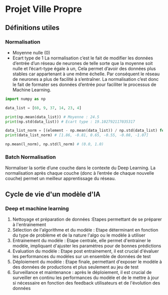 # Projet Ville Propre

## Définitions utiles

### Normalisation

- Moyenne nulle (0)
- Ecart type de 1
  La normalisation c’est le fait de modifier les données d’entrée d’un réseau de neurones de telle sorte que la moyenne soit nulle et l’écart-type égale à un,
  Cela permet d’avoir des données plus stables car appartenant à une même échelle. Par conséquent le réseau de neurones a plus de facilité à s’entraîner.
  La normalisation c’est donc le fait de formater ses données d’entrée pour faciliter le processus de Machine Learning.

```python
import numpy as np

data_list = [60, 9, 37, 14, 23, 4]

print(np.mean(data_list)) # Moyenne : 24.5
print(np.std(data_list)) # Ecart type : 19.102792117035317

data_list_norm = [(element - np.mean(data_list)) / np.std(data_list) for element in data_list]
print(data_list_norm) # [1.86, -0.81, 0.65, -0.55, -0.08, -1.07]

np.mean(l_norm), np.std(l_norm) # (0.0, 1.0)

```

### Batch Normalisation

Normaliser la sortie d’une couche dans le contexte du Deep Learning.
La normalisation après chaque couche (donc à l’entrée de chaque nouvelle couche) permet un meilleur apprentissage du réseau.

## Cycle de vie d'un modèle d'IA

### Deep et machine learning

1. Nettoyage et préparation de données :Etapes permettant de se préparer à l'entrainement
2. Sélection de l'algorithme et du modèle : Etape déterminant en fonction du type de problème et de la nature l'algo ou le modèle à utiliser
3. Entrainement du modèle : Etape centrale, elle permet d'entrainer le modèle, impliquant d'ajuster les paramètres pour de bonnes prédictions
4. Evaluation du modèle : Etape post entrainement, il est crucial d'évaluer les performances du modèles sur un ensemble de données de test
5. Déploiement du modèle : Etape finale, permettant d'exposer le modèle à des données de productions et plus seulement au jeu de test
6. Surveillance et maintenance : après le déploiement, il est crucial de surveiller en continu les performances du modèle et de le mettre à jour si nécessaire en fonction des feedback utilisateurs et de l'évolution des données
